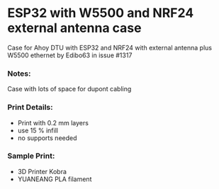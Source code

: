 # ESP32 with W5500 and NRF24 external antenna case

Case for Ahoy DTU with ESP32 and NRF24 with external antenna plus W5500 ethernet by Edibo63 in issue #1317


### Notes:
Case with lots of space for dupont cabling

### Print Details:
- Print with 0.2 mm layers
- use 15 % infill
- no supports needed

### Sample Print:
- 3D Printer Kobra
- YUANEANG PLA filament
